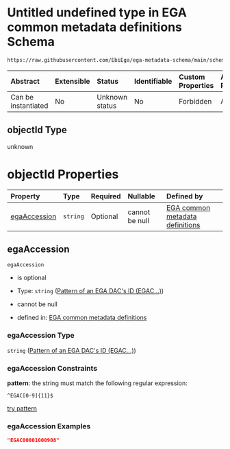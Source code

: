 # Untitled undefined type in EGA common metadata definitions Schema

```txt
https://raw.githubusercontent.com/EbiEga/ega-metadata-schema/main/schemas/EGA.common-definitions.json#/definitions/objectIdAndObjectTypeCheck/anyOf/10/properties/objectId
```



| Abstract            | Extensible | Status         | Identifiable | Custom Properties | Additional Properties | Access Restrictions | Defined In                                                                                           |
| :------------------ | :--------- | :------------- | :----------- | :---------------- | :-------------------- | :------------------ | :--------------------------------------------------------------------------------------------------- |
| Can be instantiated | No         | Unknown status | No           | Forbidden         | Allowed               | none                | [EGA.common-definitions.json\*](../../../schemas/EGA.common-definitions.json "open original schema") |

## objectId Type

unknown

# objectId Properties

| Property                      | Type     | Required | Nullable       | Defined by                                                                                                                                                                                                                                                                                                                                                                                                                         |
| :---------------------------- | :------- | :------- | :------------- | :--------------------------------------------------------------------------------------------------------------------------------------------------------------------------------------------------------------------------------------------------------------------------------------------------------------------------------------------------------------------------------------------------------------------------------- |
| [egaAccession](#egaaccession) | `string` | Optional | cannot be null | [EGA common metadata definitions](ega-4-definitions-check-that-the-objectids-accession-pattern-and-objecttype-match-anyof-dac-objectid-and-objecttype-check-properties-objectid-properties-pattern-of-an-ega-dacs-id-egac.md "https://raw.githubusercontent.com/EbiEga/ega-metadata-schema/main/schemas/EGA.common-definitions.json#/definitions/objectIdAndObjectTypeCheck/anyOf/10/properties/objectId/properties/egaAccession") |

## egaAccession



`egaAccession`

*   is optional

*   Type: `string` ([Pattern of an EGA DAC's ID (EGAC...)](ega-4-definitions-check-that-the-objectids-accession-pattern-and-objecttype-match-anyof-dac-objectid-and-objecttype-check-properties-objectid-properties-pattern-of-an-ega-dacs-id-egac.md))

*   cannot be null

*   defined in: [EGA common metadata definitions](ega-4-definitions-check-that-the-objectids-accession-pattern-and-objecttype-match-anyof-dac-objectid-and-objecttype-check-properties-objectid-properties-pattern-of-an-ega-dacs-id-egac.md "https://raw.githubusercontent.com/EbiEga/ega-metadata-schema/main/schemas/EGA.common-definitions.json#/definitions/objectIdAndObjectTypeCheck/anyOf/10/properties/objectId/properties/egaAccession")

### egaAccession Type

`string` ([Pattern of an EGA DAC's ID (EGAC...)](ega-4-definitions-check-that-the-objectids-accession-pattern-and-objecttype-match-anyof-dac-objectid-and-objecttype-check-properties-objectid-properties-pattern-of-an-ega-dacs-id-egac.md))

### egaAccession Constraints

**pattern**: the string must match the following regular expression:&#x20;

```regexp
^EGAC[0-9]{11}$
```

[try pattern](https://regexr.com/?expression=%5EEGAC%5B0-9%5D%7B11%7D%24 "try regular expression with regexr.com")

### egaAccession Examples

```json
"EGAC00001000908"
```
